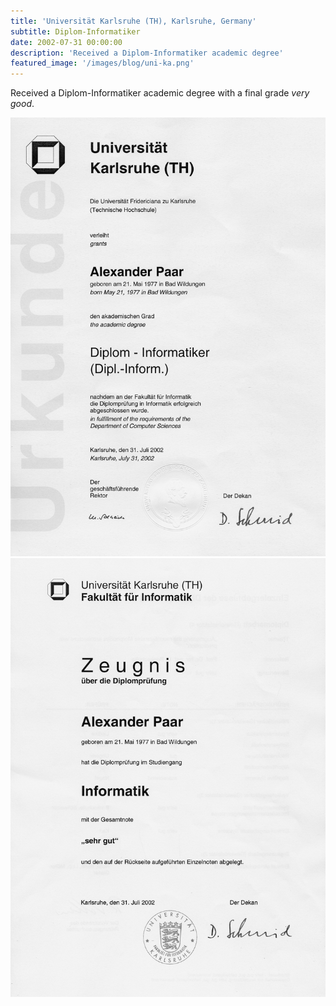 ```yaml
---
title: 'Universität Karlsruhe (TH), Karlsruhe, Germany'
subtitle: Diplom-Informatiker
date: 2002-07-31 00:00:00
description: 'Received a Diplom-Informatiker academic degree'
featured_image: '/images/blog/uni-ka.png'
---
```


Received a Diplom-Informatiker academic degree with a final grade *very good*.

<div class="gallery" data-columns="1">
	<img src="/images/blog/diplom-degree.jpg">
	<img src="/images/blog/diplom-grade.jpg">
</div>
